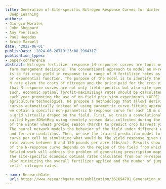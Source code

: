 ```yaml
---
title: Generation of Site-specific Nitrogen Response Curves for Winter Wheat using
  Deep Learning
authors:
- Giorgio Morales
- John Sheppard
- Amy Peerlinck
- Paul Hegedus
- Bruce Maxwell
date: '2022-06-01'
publishDate: '2024-06-28T19:23:08.296431Z'
publication_types:
- paper-conference
abstract: Nitrogen fertilizer response (N-response) curves are tools used to support
  farm management decisions. The conventional approach to model an N-response curve
  is to fit crop yield in response to a range of N fertilizer rates as a quadratic
  or exponential function. The purpose of the model is to identify the profit-maximizing
  N rate given the costs of nitrogen and the price paid for the crop yield. We show
  that N-response curves are not only field-specific but also site-specific and, as
  such, economic optimal (profit-maximizing) rates should be calculated for each field
  each year promoting the use of on-field precision experiments (OFPE) utilizing precision
  agriculture technologies. We propose a methodology that allows deriving N-response
  curves automatically instead of using parametric curve-fitting approaches. Thus,
  we obtain a specific non-parametric N-response curve for each 10 m x 10 m cell of
  a grid virtually draped on the field. First, we train a convolutional neural network
  called Hyper3DNetReg using remotely sensed data collected during the early stage
  of the winter wheat growing season (March) to predict crop harvest yield values.
  The neural network models the behavior of the field under different environmental
  and terrain conditions. Then, we use the trained prediction model to obtain an N-response
  curve per cell by simulating what would be the yield response given a range of nitrogen
  rate values between 0 and 150 pounds per acre (lbs/ac). Results show that the shape
  of the N-response curve depends on the region of the field from which it was calculated.
  Related work will address the problem of generating prescription maps that merge
  the site-specific economic optimal rates calculated from our N-response curves while
  also minimizing the overall fertilizer applied and the number of jumps between consecutive
  cells' nitrogen rates.

- name: ResearchGate
  url: https://www.researchgate.net/publication/361894701_Generation_of_Site-specific_Nitrogen_Response_Curves_for_Winter_Wheat_using_Deep_Learning
---
```

